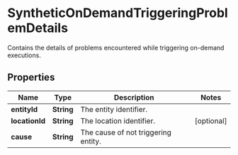 

# SyntheticOnDemandTriggeringProblemDetails

Contains the details of problems encountered while triggering on-demand executions.

## Properties

| Name | Type | Description | Notes |
|------------ | ------------- | ------------- | -------------|
|**entityId** | **String** | The entity identifier. |  |
|**locationId** | **String** | The location identifier. |  [optional] |
|**cause** | **String** | The cause of not triggering entity. |  |



